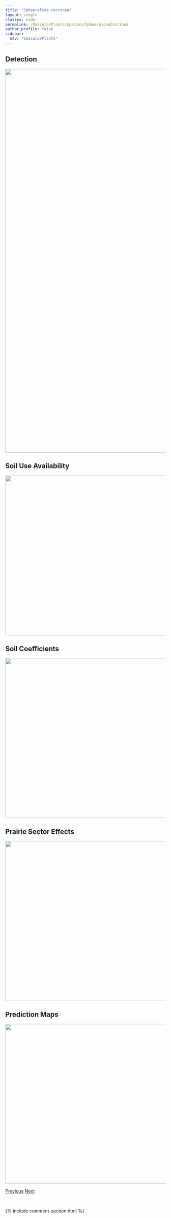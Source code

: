 ```yaml
---
title: "Sphaeralcea coccinea"
layout: single
classes: wide
permalink: /VascularPlants/species/SphaeralceaCoccinea
author_profile: false
sidebar:
  nav: "VascularPlants"
---
```


<h2>Detection</h2>

<a href="https://drive.google.com/uc?export=view&id=1Lgw2yL-Fo5f9lguDwSVMmXFkk212dU_p">
<img src="https://drive.google.com/uc?export=view&id=1Lgw2yL-Fo5f9lguDwSVMmXFkk212dU_p" height = "1200" width = "800">
</a>


<h2>Soil Use Availability</h2>

<a href="https://drive.google.com/uc?export=view&id=1zF2DtyP-viuyNzwD8qeboYFWWUHO7_VI">
<img src="https://drive.google.com/uc?export=view&id=1zF2DtyP-viuyNzwD8qeboYFWWUHO7_VI" height = "500" width = "1000">
</a>


<h2>Soil Coefficients</h2>

<a href="https://drive.google.com/uc?export=view&id=13EN8aneAKXJWVH33vGSIiBDfnQR4iJfj">
<img src="https://drive.google.com/uc?export=view&id=13EN8aneAKXJWVH33vGSIiBDfnQR4iJfj" height = "500" width = "1000">
</a>


<h2>Prairie Sector Effects</h2>

<a href="https://drive.google.com/uc?export=view&id=1ttI3oFDDyeLbczUGnrXoPUQmZcNfrq4f">
<img src="https://drive.google.com/uc?export=view&id=1ttI3oFDDyeLbczUGnrXoPUQmZcNfrq4f" height = "500" width = "1000">
</a>


<h2>Prediction Maps</h2>

<a href="https://drive.google.com/uc?export=view&id=1efY3QBJ4_CKH4hYChSvpTnEuM7RlGU9S">
<img src="https://drive.google.com/uc?export=view&id=1efY3QBJ4_CKH4hYChSvpTnEuM7RlGU9S" height = "500" width = "1000">
</a>


<a href="/DevelopmentWebsite/VascularPlants/species/SpergulariaSalina" class="pagination--pager" title="Spergularia salina">Previous</a> <a href="/DevelopmentWebsite/VascularPlants/species/SphenopholisIntermedia" class="pagination--pager" title="Sphenopholis intermedia">Next</a>

<p>&nbsp;</p>

{% include comment-section.html %}
